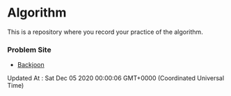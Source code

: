 # Algorithm

This is a repository where you record your practice of the algorithm.

### Problem Site

- [Backjoon](https://www.acmicpc.net/)

Updated At : Sat Dec 05 2020 00:00:06 GMT+0000 (Coordinated Universal Time)
